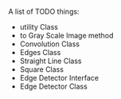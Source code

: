 A list of TODO things:

* utility Class 
* to Gray Scale Image method
* Convolution Class
* Edges Class
* Straight Line Class
* Square Class
* Edge Detector Interface
* Edge Detector Class
